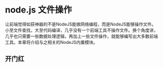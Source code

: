 # node.js 文件操作

让前端觉得如获神器的不是NodeJS能做网络编程，而是NodeJS能够操作文件。小至文件查找，大至代码编译，几乎没有一个前端工具不操作文件。换个角度讲，几乎也只需要一些数据处理逻辑，再加上一些文件操作，就能够编写出大多数前端工具。本章将介绍与之相关的NodeJS内置模块。

## 开门红



